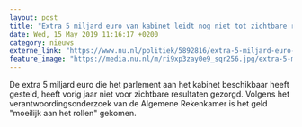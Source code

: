 ```yaml
---
layout: post
title: "Extra 5 miljard euro van kabinet leidt nog niet tot zichtbare resultaten"
date: Wed, 15 May 2019 11:16:17 +0200
category: nieuws
externe_link: "https://www.nu.nl/politiek/5892816/extra-5-miljard-euro-van-kabinet-leidt-nog-niet-tot-zichtbare-resultaten.html"
feature_image: "https://media.nu.nl/m/ri9xp3zay0e9_sqr256.jpg/extra-5-miljard-euro-van-kabinet-leidt-nog-niet-tot-zichtbare-resultaten.jpg"
---
```


De extra 5 miljard euro die het parlement aan het kabinet beschikbaar heeft gesteld, heeft vorig jaar niet voor zichtbare resultaten gezorgd. Volgens het verantwoordingsonderzoek van de Algemene Rekenkamer is het geld "moeilijk aan het rollen" gekomen.
